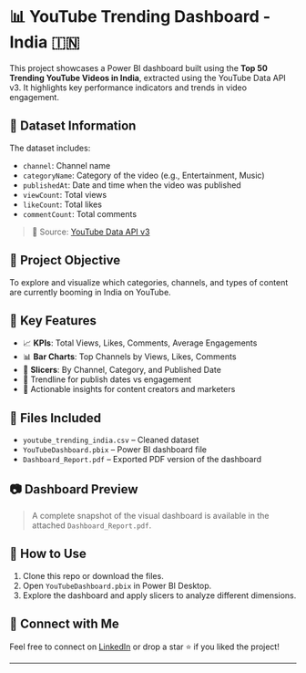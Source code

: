 # 📊 YouTube Trending Dashboard - India 🇮🇳

This project showcases a Power BI dashboard built using the **Top 50 Trending YouTube Videos in India**, extracted using the YouTube Data API v3. It highlights key performance indicators and trends in video engagement.

## 📁 Dataset Information

The dataset includes:
- `channel`: Channel name
- `categoryName`: Category of the video (e.g., Entertainment, Music)
- `publishedAt`: Date and time when the video was published
- `viewCount`: Total views
- `likeCount`: Total likes
- `commentCount`: Total comments

> 📌 Source: [YouTube Data API v3](https://developers.google.com/youtube/v3)

## 🎯 Project Objective

To explore and visualize which categories, channels, and types of content are currently booming in India on YouTube.

## 📌 Key Features

- 📈 **KPIs**: Total Views, Likes, Comments, Average Engagements
- 📊 **Bar Charts**: Top Channels by Views, Likes, Comments
- 🧩 **Slicers**: By Channel, Category, and Published Date
- 📆 Trendline for publish dates vs engagement
- 🧠 Actionable insights for content creators and marketers

## 📂 Files Included

- `youtube_trending_india.csv` – Cleaned dataset
- `YouTubeDashboard.pbix` – Power BI dashboard file
- `Dashboard_Report.pdf` – Exported PDF version of the dashboard

## 📷 Dashboard Preview

> A complete snapshot of the visual dashboard is available in the attached `Dashboard_Report.pdf`.

## 🚀 How to Use

1. Clone this repo or download the files.
2. Open `YouTubeDashboard.pbix` in Power BI Desktop.
3. Explore the dashboard and apply slicers to analyze different dimensions.

## 🔗 Connect with Me

Feel free to connect on [LinkedIn](https://linkedin.com/in/your-profile) or drop a star ⭐ if you liked the project!

---

